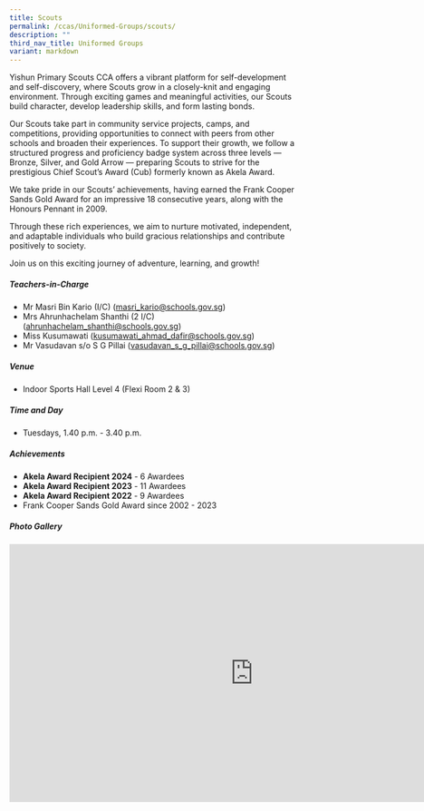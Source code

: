 ```yaml
---
title: Scouts
permalink: /ccas/Uniformed-Groups/scouts/
description: ""
third_nav_title: Uniformed Groups
variant: markdown
---
```

Yishun Primary Scouts CCA offers a vibrant platform for self-development and self-discovery, where Scouts grow in a closely-knit and engaging environment. Through exciting games and meaningful activities, our Scouts build character, develop leadership skills, and form lasting bonds.

Our Scouts take part in community service projects, camps, and competitions, providing opportunities to connect with peers from other schools and broaden their experiences. To support their growth, we follow a structured progress and proficiency badge system across three levels — Bronze, Silver, and Gold Arrow — preparing Scouts to strive for the prestigious Chief Scout’s Award (Cub) formerly known as Akela Award.

We take pride in our Scouts’ achievements, having earned the Frank Cooper Sands Gold Award for an impressive 18 consecutive years, along with the Honours Pennant in 2009.

Through these rich experiences, we aim to nurture motivated, independent, and adaptable individuals who build gracious relationships and contribute positively to society.

Join us on this exciting journey of adventure, learning, and growth!


##### **Teachers-in-Charge**
* Mr Masri Bin Kario (I/C) (masri_kario@schools.gov.sg)
* Mrs Ahrunhachelam Shanthi (2 I/C) (ahrunhachelam_shanthi@schools.gov.sg)
* Miss Kusumawati (kusumawati_ahmad_dafir@schools.gov.sg)
* Mr Vasudavan s/o S G Pillai (vasudavan_s_g_pillai@schools.gov.sg)

##### **Venue**
* Indoor Sports Hall Level 4 (Flexi Room 2 &amp; 3)

##### **Time and Day**
* Tuesdays, 1.40 p.m. - 3.40 p.m.

##### **Achievements**
* **Akela Award Recipient 2024** - 6 Awardees
* **Akela Award Recipient 2023** - 11 Awardees
* **Akela Award Recipient 2022** - 9 Awardees
* Frank Cooper Sands Gold Award since 2002 - 2023

##### **Photo Gallery**

<iframe src="https://docs.google.com/presentation/d/e/2PACX-1vR6BP9LBEIMqw8poi3BvMwYFvsKA9k1pFVT7STlWW7Yrl8tf6EWdb7-keS6tObdPCjFWnBpxZFYuSjj/embed?start=true&amp;loop=true&amp;delayms=5000" frameborder="0" width="860" height="455" allowfullscreen="true"></iframe>
